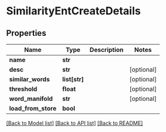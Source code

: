 # SimilarityEntCreateDetails

## Properties
Name | Type | Description | Notes
------------ | ------------- | ------------- | -------------
**name** | **str** |  | 
**desc** | **str** |  | [optional] 
**similar_words** | **list[str]** |  | [optional] 
**threshold** | **float** |  | [optional] 
**word_manifold** | **str** |  | [optional] 
**load_from_store** | **bool** |  | 

[[Back to Model list]](../README.md#documentation-for-models) [[Back to API list]](../README.md#documentation-for-api-endpoints) [[Back to README]](../README.md)



